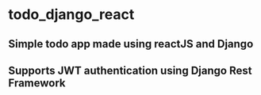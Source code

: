 # todo_django_react

## Simple todo app made using reactJS and Django
## Supports JWT authentication using Django Rest Framework